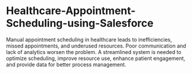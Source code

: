 # Healthcare-Appointment-Scheduling-using-Salesforce
Manual appointment scheduling in healthcare leads to inefficiencies, missed appointments, and underused resources. Poor communication and lack of analytics worsen the problem. A streamlined system is needed to optimize scheduling, improve resource use, enhance patient engagement, and provide data for better process management.
